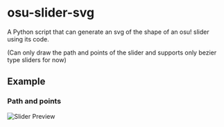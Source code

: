 # osu-slider-svg

A Python script that can generate an svg of the shape of an osu! slider using its code.

(Can only draw the path and points of the slider and supports only bezier type sliders for now)

## Example
### Path and points
![Slider Preview](preview.svg)

